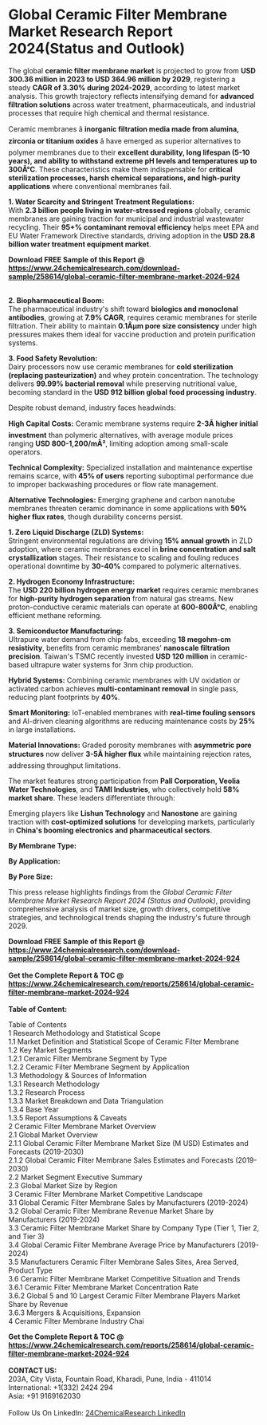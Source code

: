 <h1>Global Ceramic Filter Membrane Market Research Report 2024(Status and Outlook)</h1><p>The global <strong>ceramic filter membrane market</strong> is projected to grow from <strong>USD 300.36 million in 2023 to USD 364.96 million by 2029</strong>, registering a steady <strong>CAGR of 3.30% during 2024-2029</strong>, according to latest market analysis. This growth trajectory reflects intensifying demand for <strong>advanced filtration solutions</strong> across water treatment, pharmaceuticals, and industrial processes that require high chemical and thermal resistance.</p><p>Ceramic membranes â <strong>inorganic filtration media made from alumina, zirconia or titanium oxides</strong> â have emerged as superior alternatives to polymer membranes due to their <strong>excellent durability, long lifespan (5-10 years), and ability to withstand extreme pH levels and temperatures up to 300Â°C</strong>. These characteristics make them indispensable for <strong>critical sterilization processes, harsh chemical separations, and high-purity applications</strong> where conventional membranes fail.</p><p><strong>1. Water Scarcity and Stringent Treatment Regulations:</strong><br>
With <strong>2.3 billion people living in water-stressed regions</strong> globally, ceramic membranes are gaining traction for municipal and industrial wastewater recycling. Their <strong>95+% contaminant removal efficiency</strong> helps meet EPA and EU Water Framework Directive standards, driving adoption in the <strong>USD 28.8 billion water treatment equipment market</strong>.</p><div><b>Download FREE Sample of this Report @ 
            <a href="https://www.24chemicalresearch.com/download-sample/258614/global-ceramic-filter-membrane-market-2024-924">
            https://www.24chemicalresearch.com/download-sample/258614/global-ceramic-filter-membrane-market-2024-924</a></b></div><br><p><strong>2. Biopharmaceutical Boom:</strong><br>
The pharmaceutical industry's shift toward <strong>biologics and monoclonal antibodies</strong>, growing at <strong>7.9% CAGR</strong>, requires ceramic membranes for sterile filtration. Their ability to maintain <strong>0.1Âµm pore size consistency</strong> under high pressures makes them ideal for vaccine production and protein purification systems.</p><p><strong>3. Food Safety Revolution:</strong><br>
Dairy processors now use ceramic membranes for <strong>cold sterilization (replacing pasteurization)</strong> and whey protein concentration. The technology delivers <strong>99.99% bacterial removal</strong> while preserving nutritional value, becoming standard in the <strong>USD 912 billion global food processing industry</strong>.</p><p>Despite robust demand, industry faces headwinds:</p><p><strong>High Capital Costs:</strong> Ceramic membrane systems require <strong>2-3Ã higher initial investment</strong> than polymeric alternatives, with average module prices ranging <strong>USD 800-1,200/mÂ²</strong>, limiting adoption among small-scale operators.</p><p><strong>Technical Complexity:</strong> Specialized installation and maintenance expertise remains scarce, with <strong>45% of users</strong> reporting suboptimal performance due to improper backwashing procedures or flow rate management.</p><p><strong>Alternative Technologies:</strong> Emerging graphene and carbon nanotube membranes threaten ceramic dominance in some applications with <strong>50% higher flux rates</strong>, though durability concerns persist.</p><p><strong>1. Zero Liquid Discharge (ZLD) Systems:</strong><br>
Stringent environmental regulations are driving <strong>15% annual growth</strong> in ZLD adoption, where ceramic membranes excel in <strong>brine concentration and salt crystallization</strong> stages. Their resistance to scaling and fouling reduces operational downtime by <strong>30-40%</strong> compared to polymeric alternatives.</p><p><strong>2. Hydrogen Economy Infrastructure:</strong><br>
The <strong>USD 220 billion hydrogen energy market</strong> requires ceramic membranes for <strong>high-purity hydrogen separation</strong> from natural gas streams. New proton-conductive ceramic materials can operate at <strong>600-800Â°C</strong>, enabling efficient methane reforming.</p><p><strong>3. Semiconductor Manufacturing:</strong><br>
Ultrapure water demand from chip fabs, exceeding <strong>18 megohm-cm resistivity</strong>, benefits from ceramic membranes' <strong>nanoscale filtration precision</strong>. Taiwan's TSMC recently invested <strong>USD 120 million</strong> in ceramic-based ultrapure water systems for 3nm chip production.</p><p><strong>Hybrid Systems:</strong> Combining ceramic membranes with UV oxidation or activated carbon achieves <strong>multi-contaminant removal</strong> in single pass, reducing plant footprints by <strong>40%</strong>.</p><p><strong>Smart Monitoring:</strong> IoT-enabled membranes with <strong>real-time fouling sensors</strong> and AI-driven cleaning algorithms are reducing maintenance costs by <strong>25%</strong> in large installations.</p><p><strong>Material Innovations:</strong> Graded porosity membranes with <strong>asymmetric pore structures</strong> now deliver <strong>3-5Ã higher flux</strong> while maintaining rejection rates, addressing throughput limitations.</p><p>The market features strong participation from <strong>Pall Corporation, Veolia Water Technologies</strong>, and <strong>TAMI Industries</strong>, who collectively hold <strong>58% market share</strong>. These leaders differentiate through:</p><p>Emerging players like <strong>Lishun Technology</strong> and <strong>Nanostone</strong> are gaining traction with <strong>cost-optimized solutions</strong> for developing markets, particularly in <strong>China's booming electronics and pharmaceutical sectors</strong>.</p><p><strong>By Membrane Type:</strong></p><p><strong>By Application:</strong></p><p><strong>By Pore Size:</strong></p><p>This press release highlights findings from the <em>Global Ceramic Filter Membrane Market Research Report 2024 (Status and Outlook)</em>, providing comprehensive analysis of market size, growth drivers, competitive strategies, and technological trends shaping the industry's future through 2029.</p><div><b>Download FREE Sample of this Report @ 
            <a href="https://www.24chemicalresearch.com/download-sample/258614/global-ceramic-filter-membrane-market-2024-924">
            https://www.24chemicalresearch.com/download-sample/258614/global-ceramic-filter-membrane-market-2024-924</a></b></div><br><div><b>Get the Complete Report & TOC @ 
            <a href="https://www.24chemicalresearch.com/reports/258614/global-ceramic-filter-membrane-market-2024-924">
            https://www.24chemicalresearch.com/reports/258614/global-ceramic-filter-membrane-market-2024-924</a></b></div><br>
            <b>Table of Content:</b><p>Table of Contents<br />
1 Research Methodology and Statistical Scope<br />
1.1 Market Definition and Statistical Scope of Ceramic Filter Membrane<br />
1.2 Key Market Segments<br />
1.2.1 Ceramic Filter Membrane Segment by Type<br />
1.2.2 Ceramic Filter Membrane Segment by Application<br />
1.3 Methodology & Sources of Information<br />
1.3.1 Research Methodology<br />
1.3.2 Research Process<br />
1.3.3 Market Breakdown and Data Triangulation<br />
1.3.4 Base Year<br />
1.3.5 Report Assumptions & Caveats<br />
2 Ceramic Filter Membrane Market Overview<br />
2.1 Global Market Overview<br />
2.1.1 Global Ceramic Filter Membrane Market Size (M USD) Estimates and Forecasts (2019-2030)<br />
2.1.2 Global Ceramic Filter Membrane Sales Estimates and Forecasts (2019-2030)<br />
2.2 Market Segment Executive Summary<br />
2.3 Global Market Size by Region<br />
3 Ceramic Filter Membrane Market Competitive Landscape<br />
3.1 Global Ceramic Filter Membrane Sales by Manufacturers (2019-2024)<br />
3.2 Global Ceramic Filter Membrane Revenue Market Share by Manufacturers (2019-2024)<br />
3.3 Ceramic Filter Membrane Market Share by Company Type (Tier 1, Tier 2, and Tier 3)<br />
3.4 Global Ceramic Filter Membrane Average Price by Manufacturers (2019-2024)<br />
3.5 Manufacturers Ceramic Filter Membrane Sales Sites, Area Served, Product Type<br />
3.6 Ceramic Filter Membrane Market Competitive Situation and Trends<br />
3.6.1 Ceramic Filter Membrane Market Concentration Rate<br />
3.6.2 Global 5 and 10 Largest Ceramic Filter Membrane Players Market Share by Revenue<br />
3.6.3 Mergers & Acquisitions, Expansion<br />
4 Ceramic Filter Membrane Industry Chai</p><div><b>Get the Complete Report & TOC @ 
            <a href="https://www.24chemicalresearch.com/reports/258614/global-ceramic-filter-membrane-market-2024-924">
            https://www.24chemicalresearch.com/reports/258614/global-ceramic-filter-membrane-market-2024-924</a></b></div><br><b>CONTACT US:</b><br>
            203A, City Vista, Fountain Road, Kharadi, Pune, India - 411014<br>
            International: +1(332) 2424 294<br>
            Asia: +91 9169162030 <br><br>
            Follow Us On LinkedIn: <a href="https://www.linkedin.com/company/24chemicalresearch/">24ChemicalResearch LinkedIn</a>